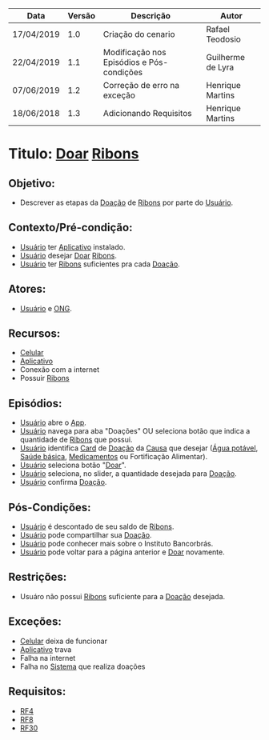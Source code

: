 | Data       | Versão | Descrição                                 | Autor             |
| ---------- | ------ | ----------------------------------------- | ----------------- |
| 17/04/2019 | 1.0    | Criação do cenario                        | Rafael Teodosio   |
| 22/04/2019 | 1.1    | Modificação nos Episódios e Pós-condições | Guilherme de Lyra |
| 07/06/2019 | 1.2    | Correção de erro na exceção | Henrique Martins |
| 18/06/2018 | 1.3    | Adicionando Requisitos | Henrique Martins |

# Titulo: [Doar](https://github.com/requisitos-2019-1/Ribon/blob/master/Modelagem%20de%20Requisitos/Lexicos/LX010_Doar.md) [Ribons](https://github.com/requisitos-2019-1/Ribon/blob/master/Modelagem%20de%20Requisitos/Lexicos/LX026_Ribon.md)

## Objetivo: 

- Descrever as etapas da [Doação](https://github.com/requisitos-2019-1/Ribon/blob/master/Modelagem%20de%20Requisitos/Lexicos/LX011_Doação.md) de [Ribons](https://github.com/requisitos-2019-1/Ribon/blob/master/Modelagem%20de%20Requisitos/Lexicos/LX026_Ribon.md) por parte do [Usuário](https://github.com/requisitos-2019-1/Ribon/blob/master/Modelagem%20de%20Requisitos/Lexicos/LX031_Usuário.md).

## Contexto/Pré-condição:

- [Usuário](https://github.com/requisitos-2019-1/Ribon/blob/master/Modelagem%20de%20Requisitos/Lexicos/LX031_Usuário.md) ter [Aplicativo](https://github.com/requisitos-2019-1/Ribon/blob/master/Modelagem%20de%20Requisitos/Lexicos/LX002_Aplicativo.md) instalado.
- [Usuário](https://github.com/requisitos-2019-1/Ribon/blob/master/Modelagem%20de%20Requisitos/Lexicos/LX031_Usuário.md) desejar [Doar](https://github.com/requisitos-2019-1/Ribon/blob/master/Modelagem%20de%20Requisitos/Lexicos/LX010_Doar.md) [Ribons](https://github.com/requisitos-2019-1/Ribon/blob/master/Modelagem%20de%20Requisitos/Lexicos/LX026_Ribon.md).
- [Usuário](https://github.com/requisitos-2019-1/Ribon/blob/master/Modelagem%20de%20Requisitos/Lexicos/LX031_Usuário.md) ter [Ribons](https://github.com/requisitos-2019-1/Ribon/blob/master/Modelagem%20de%20Requisitos/Lexicos/LX026_Ribon.md) suficientes pra cada [Doação](https://github.com/requisitos-2019-1/Ribon/blob/master/Modelagem%20de%20Requisitos/Lexicos/LX011_Doação.md).

## Atores:

- [Usuário](https://github.com/requisitos-2019-1/Ribon/blob/master/Modelagem%20de%20Requisitos/Lexicos/LX031_Usuário.md) e [ONG](https://github.com/requisitos-2019-1/Ribon/blob/master/Modelagem%20de%20Requisitos/Lexicos/LX019_Ong.md).

## Recursos:

- [Celular](https://github.com/requisitos-2019-1/Ribon/blob/master/Modelagem%20de%20Requisitos/Lexicos/LX029_Smartphone.md)
- [Aplicativo](https://github.com/requisitos-2019-1/Ribon/blob/master/Modelagem%20de%20Requisitos/Lexicos/LX002_Aplicativo.md)
- Conexão com a internet
- Possuir [Ribons](https://github.com/requisitos-2019-1/Ribon/blob/master/Modelagem%20de%20Requisitos/Lexicos/LX026_Ribon.md)

## Episódios:

- [Usuário](https://github.com/requisitos-2019-1/Ribon/blob/master/Modelagem%20de%20Requisitos/Lexicos/LX031_Usuário.md) abre o [App](https://github.com/requisitos-2019-1/Ribon/blob/master/Modelagem%20de%20Requisitos/Lexicos/LX002_Aplicativo.md).
- [Usuário](https://github.com/requisitos-2019-1/Ribon/blob/master/Modelagem%20de%20Requisitos/Lexicos/LX031_Usuário.md) navega para aba "Doações" OU seleciona botão que indica a quantidade de [Ribons](https://github.com/requisitos-2019-1/Ribon/blob/master/Modelagem%20de%20Requisitos/Lexicos/LX026_Ribon.md) que possui.
- [Usuário](https://github.com/requisitos-2019-1/Ribon/blob/master/Modelagem%20de%20Requisitos/Lexicos/LX031_Usuário.md) identifica [Card](https://github.com/requisitos-2019-1/Ribon/blob/master/Modelagem%20de%20Requisitos/Lexicos/LX004_Card.md) de [Doação](https://github.com/requisitos-2019-1/Ribon/blob/master/Modelagem%20de%20Requisitos/Lexicos/LX011_Doação.md) da [Causa](https://github.com/requisitos-2019-1/Ribon/blob/master/Modelagem%20de%20Requisitos/Lexicos/LX005_Causa.md) que desejar ([Água potável](https://github.com/requisitos-2019-1/Ribon/blob/master/Modelagem%20de%20Requisitos/Lexicos/LX001_Agua_potavel.md), [Saúde básica](https://github.com/requisitos-2019-1/Ribon/blob/master/Modelagem%20de%20Requisitos/Lexicos/LX027_Saude_basica.md), [Medicamentos](https://github.com/requisitos-2019-1/Ribon/blob/master/Modelagem%20de%20Requisitos/Lexicos/LX018_Medicamentos.md) ou Fortificação Alimentar).
- [Usuário](https://github.com/requisitos-2019-1/Ribon/blob/master/Modelagem%20de%20Requisitos/Lexicos/LX031_Usuário.md) seleciona botão "[Doar](https://github.com/requisitos-2019-1/Ribon/blob/master/Modelagem%20de%20Requisitos/Lexicos/LX010_Doar.md)".
- [Usuário](https://github.com/requisitos-2019-1/Ribon/blob/master/Modelagem%20de%20Requisitos/Lexicos/LX031_Usuário.md) seleciona, no slider, a quantidade desejada para [Doação](https://github.com/requisitos-2019-1/Ribon/blob/master/Modelagem%20de%20Requisitos/Lexicos/LX011_Doação.md).
- [Usuário](https://github.com/requisitos-2019-1/Ribon/blob/master/Modelagem%20de%20Requisitos/Lexicos/LX031_Usuário.md) confirma [Doação](https://github.com/requisitos-2019-1/Ribon/blob/master/Modelagem%20de%20Requisitos/Lexicos/LX011_Doação.md).

## Pós-Condições:

- [Usuário](https://github.com/requisitos-2019-1/Ribon/blob/master/Modelagem%20de%20Requisitos/Lexicos/LX031_Usuário.md) é descontado de seu saldo de [Ribons](https://github.com/requisitos-2019-1/Ribon/blob/master/Modelagem%20de%20Requisitos/Lexicos/LX026_Ribon.md).
- [Usuário](https://github.com/requisitos-2019-1/Ribon/blob/master/Modelagem%20de%20Requisitos/Lexicos/LX031_Usuário.md) pode compartilhar sua [Doação](https://github.com/requisitos-2019-1/Ribon/blob/master/Modelagem%20de%20Requisitos/Lexicos/LX011_Doação.md).
- [Usuário](https://github.com/requisitos-2019-1/Ribon/blob/master/Modelagem%20de%20Requisitos/Lexicos/LX031_Usuário.md) pode conhecer mais sobre o Instituto Bancorbrás.
- [Usuário](https://github.com/requisitos-2019-1/Ribon/blob/master/Modelagem%20de%20Requisitos/Lexicos/LX031_Usuário.md) pode voltar para a página anterior e [Doar](https://github.com/requisitos-2019-1/Ribon/blob/master/Modelagem%20de%20Requisitos/Lexicos/LX010_Doar.md) novamente.

## Restrições:

- Usuáro não possui [Ribons](https://github.com/requisitos-2019-1/Ribon/blob/master/Modelagem%20de%20Requisitos/Lexicos/LX026_Ribon.md) suficiente para a [Doação](https://github.com/requisitos-2019-1/Ribon/blob/master/Modelagem%20de%20Requisitos/Lexicos/LX011_Doação.md) desejada.
 
## Exceções:

- [Celular](https://github.com/requisitos-2019-1/Ribon/blob/master/Modelagem%20de%20Requisitos/Lexicos/LX029_Smartphone.md) deixa de funcionar
- [Aplicativo](https://github.com/requisitos-2019-1/Ribon/blob/master/Modelagem%20de%20Requisitos/Lexicos/LX002_Aplicativo.md) trava
- Falha na internet
- Falha no [Sistema](https://github.com/requisitos-2019-1/Ribon/blob/master/Modelagem%20de%20Requisitos/Lexicos/LX002_Aplicativo.md) que realiza doações

## Requisitos: 

- [RF4](https://github.com/requisitos-2019-1/Ribon/blob/master/Requisitos/Requisitos_Funcionais.md#RF04)
- [RF8](https://github.com/requisitos-2019-1/Ribon/blob/master/Requisitos/Requisitos_Funcionais.md#RF08)
- [RF30](https://github.com/requisitos-2019-1/Ribon/blob/master/Requisitos/Requisitos_Funcionais.md#RF30)